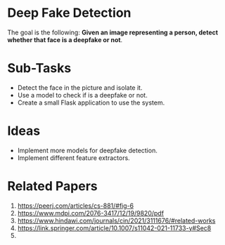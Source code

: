 # Deep Fake Detection
The goal is the following: **Given an image representing a person, detect whether that face is a deepfake or not**.

# Sub-Tasks
- Detect the face in the picture and isolate it.
- Use a model to check if is a deepfake or not.
- Create a small Flask application to use the system.

# Ideas
- Implement more models for deepfake detection.
- Implement different feature extractors.

# Related Papers

1. https://peerj.com/articles/cs-881/#fig-6
2. https://www.mdpi.com/2076-3417/12/19/9820/pdf
3. https://www.hindawi.com/journals/cin/2021/3111676/#related-works
4. https://link.springer.com/article/10.1007/s11042-021-11733-y#Sec8
5.  